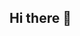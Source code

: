 ## Hi there 👋

<!--
**col2023010501-gif/col2023010501-gif** is a ✨ _special_ ✨ repository because its `README.md` (this file) appears on your GitHub profile.

Here are some ideas to ge![461948060_8725284947515732_3987719937308451120_n](https://github.com/user-attachments/assets/99a8f70f-c28a-4e9d-9730-8c3a4e01ea92)
t you started:

- 🔭 I’m currently working on ...
- 🌱 I’m currently learning ...
- 👯 I’m looking to collaborate on ...
- 🤔 I’m looking for help with ...
- 💬 Ask me about ...
- 📫 How to reach me: ...
- 😄 Pronouns: ...
- ⚡ Fun fact: ...
-->
